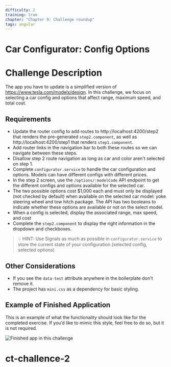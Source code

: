 ```yaml
---
difficulty: 2
training: true
chapter: "Chapter 9: Challenge roundup"
tags: angular
---
```


# Car Configurator: Config Options

# Challenge Description

The app you have to update is a simplified version of https://www.tesla.com/modelx/design.
In this challenge, we focus on selecting a car config and options that affect range, maximum speed, and total cost.

## Requirements

- Update the router config to add routes to http://localhost:4200/step2 that renders the pre-generated `step2.component`, as well as http://localhost:4200/step1 that renders `step1.component`.
- Add router links in the navigation bar to both these routes so we can navigate between these steps.
- Disallow step 2 route navigation as long as car and color aren't selected on step 1.
- Complete `configurator.service` to handle the car configuration and options. Models can have different configs with different prices.
- In the step 2 screen, use the `/options/:modelCode` API endpoint to get the different configs and options available for the selected car.
- The two possible options cost $1,000 each and must only be displayed (not checked by default) when available on the selected car model: yoke steering wheel and tow hitch package. The API has two booleans to indicate whether these options are available or not on the select model.
- When a config is selected, display the associated range, max speed, and cost
- Complete the `step2.component` to display the right information in the dropdown and checkboxes.

> 💡 HINT: Use Signals as much as possible in `configurator.service` to store the current state of your configuration (selected config, selected options)

## Other Considerations

- If you see the `data-test` attribute anywhere in the boilerplate don't remove it.
- The project has `mini.css` as a dependency for basic styling.

## Example of Finished Application

This is an example of what the functionality should look like for the completed exercise. If you’d like to mimic this style, feel free to do so, but it is not required.

![Finished app in this challenge](https://images.certificates.dev/roundup-2-screenshot.gif)
# ct-challence-2
